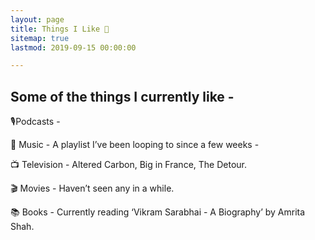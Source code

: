 ```yaml
---
layout: page
title: Things I Like 👾
sitemap: true
lastmod: 2019-09-15 00:00:00

---
```


## Some of the things I currently like - 

🎙Podcasts -

[Some of the Podcasts I Listen to ]: https://lists.pocketcasts.com/9eff960d-d769-41e1-a878-4205118cc4a4	"Link!"

🎵 Music - A playlist I’ve been looping to since a few weeks - 

[Alan Watts infused with some chill music!]: https://open.spotify.com/artist/2CCcoAwiAwpIs1hcsqkk3b	"Alan Watts"

📺 Television - Altered Carbon, Big in France, The Detour.

🎬 Movies - Haven’t seen any in a while.

📚 Books - Currently reading ‘Vikram Sarabhai - A Biography’ by Amrita Shah.



